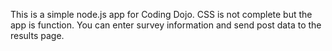 This is a simple node.js app for Coding Dojo. CSS is not complete but the app is function. You can enter
survey information and send post data to the results page.